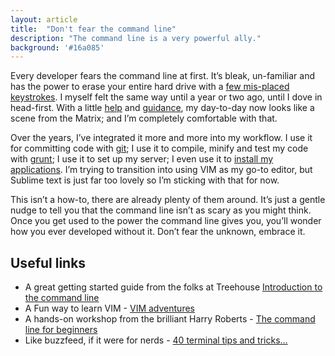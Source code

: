 ```yaml
---
layout: article
title:  "Don't fear the command line"
description: "The command line is a very powerful ally."
background: '#16a085'
---
```


Every developer fears the command line at first. It’s bleak, un-familiar and has the power to erase your entire hard drive with a [few mis-placed keystrokes](http://youtu.be/8dhp_20j0Ys). I myself felt the same way until a year or two ago, until I dove in head-first. With a little [help](https://twitter.com/jamiecurle) and [guidance](https://twitter.com/anthonysterling), my day-to-day now looks like a scene from the Matrix; and I’m completely comfortable with that.

Over the years, I’ve integrated it more and more into my workflow. I use it for committing code with [git](http://git-scm.com/); I use it to compile, minify and test my code with [grunt](http://gruntjs.com/); I use it to set up my server; I even use it to [install my applications](https://github.com/caskroom/homebrew-cask). I’m trying to transition into using VIM as my go-to editor, but Sublime text is just far too lovely so I’m sticking with that for now.

This isn’t a how-to, there are already plenty of them around. It’s just a gentle nudge to tell you that the command line isn’t as scary as you might think. Once you get used to the power the command line gives you, you’ll wonder how you ever developed without it. Don’t fear the unknown, embrace it.

## Useful links
- A great getting started guide from the folks at Treehouse [Introduction to the command line](http://blog.teamtreehouse.com/introduction-to-the-mac-os-x-command-line)
- A Fun way to learn VIM - [VIM adventures](http://vim-adventures.com/)
- A hands-on workshop from the brilliant Harry Roberts - [The command line for beginners](http://2014.industryconf.com/workshops/#harry)
- Like buzzfeed, if it were for nerds - [40 terminal tips and tricks&hellip;](http://computers.tutsplus.com/tutorials/40-terminal-tips-and-tricks-you-never-thought-you-needed--mac-51192)
